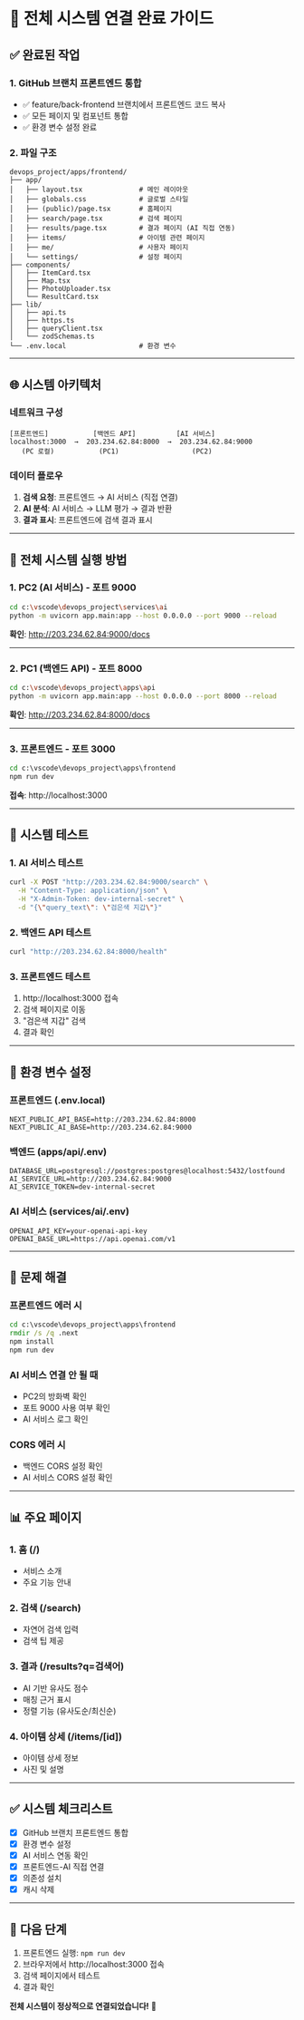 # 🎉 전체 시스템 연결 완료 가이드

## ✅ 완료된 작업

### 1. GitHub 브랜치 프론트엔드 통합
- ✅ feature/back-frontend 브랜치에서 프론트엔드 코드 복사
- ✅ 모든 페이지 및 컴포넌트 통합
- ✅ 환경 변수 설정 완료

### 2. 파일 구조
```
devops_project/apps/frontend/
├── app/
│   ├── layout.tsx              # 메인 레이아웃
│   ├── globals.css             # 글로벌 스타일
│   ├── (public)/page.tsx       # 홈페이지
│   ├── search/page.tsx         # 검색 페이지
│   ├── results/page.tsx        # 결과 페이지 (AI 직접 연동)
│   ├── items/                  # 아이템 관련 페이지
│   ├── me/                     # 사용자 페이지
│   └── settings/               # 설정 페이지
├── components/
│   ├── ItemCard.tsx
│   ├── Map.tsx
│   ├── PhotoUploader.tsx
│   └── ResultCard.tsx
├── lib/
│   ├── api.ts
│   ├── https.ts
│   ├── queryClient.tsx
│   └── zodSchemas.ts
└── .env.local                  # 환경 변수

```

---

## 🌐 시스템 아키텍처

### 네트워크 구성
```
[프론트엔드]           [백엔드 API]          [AI 서비스]
localhost:3000  →  203.234.62.84:8000  →  203.234.62.84:9000
   (PC 로컬)           (PC1)                  (PC2)
```

### 데이터 플로우
1. **검색 요청**: 프론트엔드 → AI 서비스 (직접 연결)
2. **AI 분석**: AI 서비스 → LLM 평가 → 결과 반환
3. **결과 표시**: 프론트엔드에 검색 결과 표시

---

## 🚀 전체 시스템 실행 방법

### 1. PC2 (AI 서비스) - 포트 9000
```bash
cd c:\vscode\devops_project\services\ai
python -m uvicorn app.main:app --host 0.0.0.0 --port 9000 --reload
```

**확인**: http://203.234.62.84:9000/docs

---

### 2. PC1 (백엔드 API) - 포트 8000
```bash
cd c:\vscode\devops_project\apps\api
python -m uvicorn app.main:app --host 0.0.0.0 --port 8000 --reload
```

**확인**: http://203.234.62.84:8000/docs

---

### 3. 프론트엔드 - 포트 3000
```cmd
cd c:\vscode\devops_project\apps\frontend
npm run dev
```

**접속**: http://localhost:3000

---

## 🧪 시스템 테스트

### 1. AI 서비스 테스트
```bash
curl -X POST "http://203.234.62.84:9000/search" \
  -H "Content-Type: application/json" \
  -H "X-Admin-Token: dev-internal-secret" \
  -d "{\"query_text\": \"검은색 지갑\"}"
```

### 2. 백엔드 API 테스트
```bash
curl "http://203.234.62.84:8000/health"
```

### 3. 프론트엔드 테스트
1. http://localhost:3000 접속
2. 검색 페이지로 이동
3. "검은색 지갑" 검색
4. 결과 확인

---

## 📝 환경 변수 설정

### 프론트엔드 (.env.local)
```env
NEXT_PUBLIC_API_BASE=http://203.234.62.84:8000
NEXT_PUBLIC_AI_BASE=http://203.234.62.84:9000
```

### 백엔드 (apps/api/.env)
```env
DATABASE_URL=postgresql://postgres:postgres@localhost:5432/lostfound
AI_SERVICE_URL=http://203.234.62.84:9000
AI_SERVICE_TOKEN=dev-internal-secret
```

### AI 서비스 (services/ai/.env)
```env
OPENAI_API_KEY=your-openai-api-key
OPENAI_BASE_URL=https://api.openai.com/v1
```

---

## 🔧 문제 해결

### 프론트엔드 에러 시
```cmd
cd c:\vscode\devops_project\apps\frontend
rmdir /s /q .next
npm install
npm run dev
```

### AI 서비스 연결 안 될 때
- PC2의 방화벽 확인
- 포트 9000 사용 여부 확인
- AI 서비스 로그 확인

### CORS 에러 시
- 백엔드 CORS 설정 확인
- AI 서비스 CORS 설정 확인

---

## 📊 주요 페이지

### 1. 홈 (/)
- 서비스 소개
- 주요 기능 안내

### 2. 검색 (/search)
- 자연어 검색 입력
- 검색 팁 제공

### 3. 결과 (/results?q=검색어)
- AI 기반 유사도 점수
- 매칭 근거 표시
- 정렬 기능 (유사도순/최신순)

### 4. 아이템 상세 (/items/[id])
- 아이템 상세 정보
- 사진 및 설명

---

## ✅ 시스템 체크리스트

- [x] GitHub 브랜치 프론트엔드 통합
- [x] 환경 변수 설정
- [x] AI 서비스 연동 확인
- [x] 프론트엔드-AI 직접 연결
- [x] 의존성 설치
- [x] 캐시 삭제

---

## 🎯 다음 단계

1. 프론트엔드 실행: `npm run dev`
2. 브라우저에서 http://localhost:3000 접속
3. 검색 페이지에서 테스트
4. 결과 확인

**전체 시스템이 정상적으로 연결되었습니다!** 🚀
